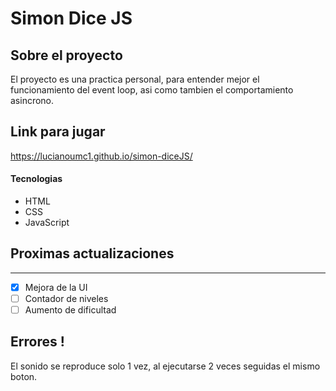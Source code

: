 
 # Simon Dice JS

## Sobre el proyecto

 El proyecto es una practica personal, para entender mejor el funcionamiento del event loop, asi como tambien el comportamiento asincrono.
 
## Link para jugar
https://lucianoumc1.github.io/simon-diceJS/

#### Tecnologias
+ HTML
+ CSS 
+ JavaScript

## Proximas actualizaciones
***
- [X] Mejora de la UI
- [ ] Contador de niveles
- [ ] Aumento de dificultad

## Errores !
El sonido se reproduce solo 1 vez, al ejecutarse 2 veces seguidas el mismo boton.
